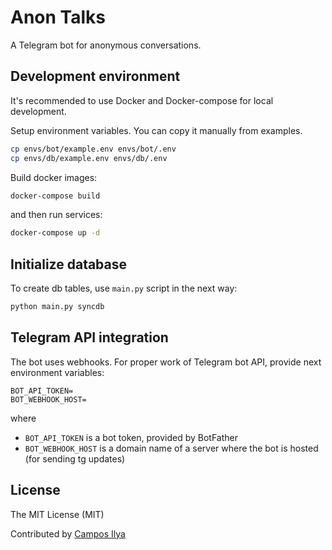 # Anon Talks

A Telegram bot for anonymous conversations.

## Development environment

It's recommended to use Docker and Docker-compose for local development.

Setup environment variables. You can copy it manually from examples.
```bash
cp envs/bot/example.env envs/bot/.env
cp envs/db/example.env envs/db/.env
```

Build docker images:
```bash
docker-compose build
```
and then run services:
```bash
docker-compose up -d
```

## Initialize database
To create db tables, use `main.py` script in the next way:
```bash
python main.py syncdb
```
## Telegram API integration

The bot uses webhooks. For proper work of Telegram bot API, provide next environment variables:
```
BOT_API_TOKEN=
BOT_WEBHOOK_HOST=
```
where
- `BOT_API_TOKEN` is a bot token, provided by BotFather
- `BOT_WEBHOOK_HOST` is a domain name of a server where the bot is hosted (for sending tg updates)

## License
The MIT License (MIT)

Contributed by [Campos Ilya](https://github.com/EliasCampos)
